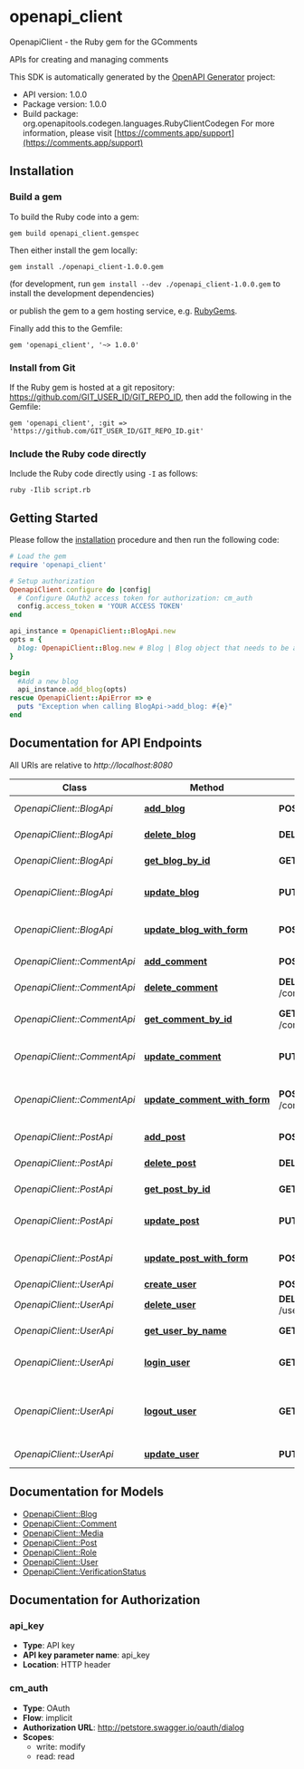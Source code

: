# openapi_client

OpenapiClient - the Ruby gem for the GComments

APIs for creating and managing comments


This SDK is automatically generated by the [OpenAPI Generator](https://openapi-generator.tech) project:

- API version: 1.0.0
- Package version: 1.0.0
- Build package: org.openapitools.codegen.languages.RubyClientCodegen
For more information, please visit [https://comments.app/support](https://comments.app/support)

## Installation

### Build a gem

To build the Ruby code into a gem:

```shell
gem build openapi_client.gemspec
```

Then either install the gem locally:

```shell
gem install ./openapi_client-1.0.0.gem
```

(for development, run `gem install --dev ./openapi_client-1.0.0.gem` to install the development dependencies)

or publish the gem to a gem hosting service, e.g. [RubyGems](https://rubygems.org/).

Finally add this to the Gemfile:

    gem 'openapi_client', '~> 1.0.0'

### Install from Git

If the Ruby gem is hosted at a git repository: https://github.com/GIT_USER_ID/GIT_REPO_ID, then add the following in the Gemfile:

    gem 'openapi_client', :git => 'https://github.com/GIT_USER_ID/GIT_REPO_ID.git'

### Include the Ruby code directly

Include the Ruby code directly using `-I` as follows:

```shell
ruby -Ilib script.rb
```

## Getting Started

Please follow the [installation](#installation) procedure and then run the following code:

```ruby
# Load the gem
require 'openapi_client'

# Setup authorization
OpenapiClient.configure do |config|
  # Configure OAuth2 access token for authorization: cm_auth
  config.access_token = 'YOUR ACCESS TOKEN'
end

api_instance = OpenapiClient::BlogApi.new
opts = {
  blog: OpenapiClient::Blog.new # Blog | Blog object that needs to be added
}

begin
  #Add a new blog
  api_instance.add_blog(opts)
rescue OpenapiClient::ApiError => e
  puts "Exception when calling BlogApi->add_blog: #{e}"
end

```

## Documentation for API Endpoints

All URIs are relative to *http://localhost:8080*

Class | Method | HTTP request | Description
------------ | ------------- | ------------- | -------------
*OpenapiClient::BlogApi* | [**add_blog**](docs/BlogApi.md#add_blog) | **POST** /blog | Add a new blog
*OpenapiClient::BlogApi* | [**delete_blog**](docs/BlogApi.md#delete_blog) | **DELETE** /blog/{blogId} | Deletes a blog
*OpenapiClient::BlogApi* | [**get_blog_by_id**](docs/BlogApi.md#get_blog_by_id) | **GET** /blog/{blogId} | Find blog by ID
*OpenapiClient::BlogApi* | [**update_blog**](docs/BlogApi.md#update_blog) | **PUT** /blog | Update an existing blog
*OpenapiClient::BlogApi* | [**update_blog_with_form**](docs/BlogApi.md#update_blog_with_form) | **POST** /blog/{blogId} | Updates a blog with form data
*OpenapiClient::CommentApi* | [**add_comment**](docs/CommentApi.md#add_comment) | **POST** /comment | Add a new comment
*OpenapiClient::CommentApi* | [**delete_comment**](docs/CommentApi.md#delete_comment) | **DELETE** /comment/{commentId} | Deletes a comment
*OpenapiClient::CommentApi* | [**get_comment_by_id**](docs/CommentApi.md#get_comment_by_id) | **GET** /comment/{commentId} | Find comment by ID
*OpenapiClient::CommentApi* | [**update_comment**](docs/CommentApi.md#update_comment) | **PUT** /comment | Update an existing comment
*OpenapiClient::CommentApi* | [**update_comment_with_form**](docs/CommentApi.md#update_comment_with_form) | **POST** /comment/{commentId} | Updates a comment with form data
*OpenapiClient::PostApi* | [**add_post**](docs/PostApi.md#add_post) | **POST** /post | Add a new post
*OpenapiClient::PostApi* | [**delete_post**](docs/PostApi.md#delete_post) | **DELETE** /post/{postId} | Deletes a post
*OpenapiClient::PostApi* | [**get_post_by_id**](docs/PostApi.md#get_post_by_id) | **GET** /post/{postId} | Find post by ID
*OpenapiClient::PostApi* | [**update_post**](docs/PostApi.md#update_post) | **PUT** /post | Update an existing post
*OpenapiClient::PostApi* | [**update_post_with_form**](docs/PostApi.md#update_post_with_form) | **POST** /post/{postId} | Updates a post with form data
*OpenapiClient::UserApi* | [**create_user**](docs/UserApi.md#create_user) | **POST** /user | Create user
*OpenapiClient::UserApi* | [**delete_user**](docs/UserApi.md#delete_user) | **DELETE** /user/{username} | Delete user
*OpenapiClient::UserApi* | [**get_user_by_name**](docs/UserApi.md#get_user_by_name) | **GET** /user/{username} | Get user by user name
*OpenapiClient::UserApi* | [**login_user**](docs/UserApi.md#login_user) | **GET** /user/login | Logs user into the system
*OpenapiClient::UserApi* | [**logout_user**](docs/UserApi.md#logout_user) | **GET** /user/logout | Logs out current logged in user session
*OpenapiClient::UserApi* | [**update_user**](docs/UserApi.md#update_user) | **PUT** /user/{username} | Updated user


## Documentation for Models

 - [OpenapiClient::Blog](docs/Blog.md)
 - [OpenapiClient::Comment](docs/Comment.md)
 - [OpenapiClient::Media](docs/Media.md)
 - [OpenapiClient::Post](docs/Post.md)
 - [OpenapiClient::Role](docs/Role.md)
 - [OpenapiClient::User](docs/User.md)
 - [OpenapiClient::VerificationStatus](docs/VerificationStatus.md)


## Documentation for Authorization


### api_key


- **Type**: API key
- **API key parameter name**: api_key
- **Location**: HTTP header

### cm_auth


- **Type**: OAuth
- **Flow**: implicit
- **Authorization URL**: http://petstore.swagger.io/oauth/dialog
- **Scopes**: 
  - write: modify
  - read: read

